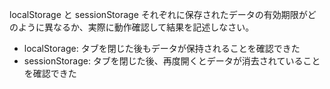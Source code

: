 localStorage と sessionStorage それぞれに保存されたデータの有効期限がどのように異なるか、実際に動作確認して結果を記述しなさい。

- localStorage: タブを閉じた後もデータが保持されることを確認できた
- sessionStorage: タブを閉じた後、再度開くとデータが消去されていることを確認できた

